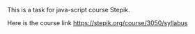 This is a task for java-script course Stepik.

Here is the course link https://stepik.org/course/3050/syllabus